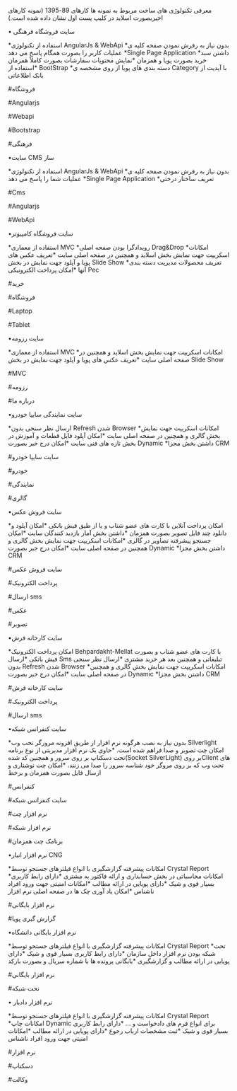 معرفی تکنولوژی های ساخت مربوط به نمونه ها کارهای 89-1395
(نمونه کارهای اخیربصورت اسلاید در کلیپ پست اول نشان داده شده است.)
 
•      سایت فروشگاه فرهنگی
 
*استفاده از تکنولوژی  AngularJs & WebApi
*بدون نیاز به رفرش نمودن صفحه کلیه ی عملیات کاربر را بصورت همگام پاسخ می دهد
*Single Page Application
*داشتن سبد خرید بصورت پویا و همزمان
*نمایش محتویات سفارشات بصورت کاملاً همزمان
*استفاده از BootStrap
*دسته بندی های پویا از روی مشخصه ی Category با آپدیت از بانک اطلاعاتی
 


#فروشگاه 
 


#Angularjs 
 
#Webapi 
 
#Bootstrap 
 
#فرهنگی
 
 
•سایت CMS ساز
 
*استفاده از تکنولوژی  AngularJs & WebApi
*بدون نیاز به رفرش نمودن صفحه کلیه ی عملیات شما را پاسخ می دهد
*Single Page Application
*تعریف ساختار درختی
 


#Cms 
 
#Angularjs 
 
#WebApi
 
•سایت فروشگاه کامپیوتر
 
*استفاده از معماری MVC
*رویدادگرا بودن صفحه اصلی Drag&Drop
*امکانات اسکریپت جهت نمایش بخش اسلاید و همچنین در صفحه اصلی سایت
*تعریف عکس های پویا و آپلود جهت نمایش در بخش Slide Show
*تعریف محصولات مدیریت دسته بندی آنها
*امکان پرداخت الکترونیکی Pec
 


#خرید 
 
#فروشگاه 
 
#Laptop 
 
#Tablet
 
•سایت رزومه
 
*استفاده از معماری MVC
*امکانات اسکریپت جهت نمایش بخش اسلاید و همچنین در صفحه اصلی سایت
*تعریف عکس های پویا و آپلود جهت نمایش در بخش Slide Show
 
 


#MVC 
 
#رزومه 
 
#درباره ما
 
 
•سایت نمایندگی سایپا خودرو
 
*ارسال نظر سنجی بدون Refresh شدن Browser
*امکانات اسکریپت جهت نمایش بخش گالری و همچنین در صفحه اصلی سایت
*امکان آپلود فایل قطعات و آموزش در بخش تازه های فنی سایت
*امکان درج خبر بصورت Dynamic
*داشتن بخش مجزا CRM
 


#سایت سایپا خودرو 
 
#خودرو 
 
#نمایندگی 
 
#گالری
 
•سایت فروش عکس
 
*امکان پرداخت آنلاین با کارت های عضو شتاب و یا از طیق فیش بانکی
*امکان آپلود و دانلود چند فایل تصویر بصورت همزمان
*داشتن بخش آمار بازدید کنندگان سایت
*امکان جستجو پیشرفته تصاویر در گالری
*امکانات اسکریپت جهت نمایش بخش گالری و همچنین در صفحه اصلی سایت
*امکان درج خبر بصورت Dynamic
*داشتن بخش مجزا CRM
 


#سایت فروش عکس 
 
#پرداخت الکترونیک 
 
#ارسال sms 
 
#عکس 
 
#تصویر
 
•سایت کارخانه فرش
 
*امکان پرداخت الکترونیک Behpardakht-Mellat با کارت های عضو شتاب و بصورت فیش بانکی
*ارسال Sms تبلیغاتی و همچنین بعد هر خرید مشتری
*ارسال نظر سنجی بدون Refresh شدن Browser
*امکانات اسکریپت جهت نمایش بخش گالری و همچنین در صفحه اصلی سایت
*امکان درج خبر بصورت Dynamic
*داشتن بخش مجزا CRM
 


#سایت کارخانه فرش 
 
#پرداخت الکترونیک 
 
#ارسال sms
 
•سایت کنفرانس شبکه
 
*بدون نیاز به نصب هرگونه نرم افزار از طریق افزونه مرورگر تحب وب Silverlight امکان چت تصویر و صدا فراهم شده است.
*حاوی یک نرم افزار مدیریتی از نوع برنامه تحت دسکتاپ بر روی سرور و همچنین کد شده(Socket SilverLight) بر رویClient های تحت وب که بر روی مروگر خود شناسه سرور را صدا می زنند.
*امکان چت نوشتاری و ارسال فایل بصورت همزمان و برخط
 


#کنفرانس 
 
#سایت کنفرانس شبکه
 
#نرم افزار چت
 
#نرم افزار شبکه
 
#برنامک چت همزمان
 
 
•نرم افزار انبار CNG
 
*امکانات پیشرفته گزارشگیری با انواع فیلترهای جستجو توسط Crystal Report
*امکانات محاسباتی در بخش حسابداری و ارائه فاکتور به مشتری
*دارای رابط کاربری بسیار قوی و شیک
*دارای پویایی در ارائه مطالب
*امکانات امنیتی جهت ورود افراد ناشناس 
*امکان یاد آوری چک ها در صفحه اصلی نرم افزار
 


#نرم افزار بایگانی 


#گزارش گیری پویا
 
•نرم افزار بایگانی دانشگاه
 
*امکانات پیشرفته گزارشگیری با انواع فیلترهای جستجو توسط Crystal Report
*تحت شبکه بودن نرم افزار داخل سازمان
*دارای رابط کاربری بسیار قوی و شیک
*دارای پویایی در ارائه مطالب و گزارشگیری
*بایگانی پرونده ها با شماره سریال و بصورت بارکد
 
#نرم افزار بایگانی 
 
#تحت شبکه
 
•      نرم افزار دادیار
 
*امکانات پیشرفته گزارشگیری با انواع فیلترهای جستجو توسط Crystal Report
*امکانات چاپ Dynamic برای انواع فرم های دادخواست و ...
*دارای رابط کاربری بسیار قوی و شیک
*ثبت مشخصات ارباب رجوع
*دارای پویایی در ارائه مطالب
*امکانات امنیتی جهت ورود افراد ناشناس 
 


#نرم افزار 
 
#دسکتاپ 
 


#وکالت
 
 